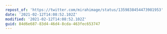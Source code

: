 ```yaml
---
repost_of: 'https://twitter.com/mirahimage/status/1359838454473981953'
date: '2021-02-12T14:08:52.102Z'
modified: '2021-02-12T14:08:52.102Z'
guid: 84d6e687-83d4-46d4-8cda-463fec653747
---
```

 
